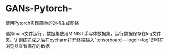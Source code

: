 # GANs-Pytorch-
使用Pytorch实现简单的对抗生成网络

选择main文件运行，数据集使用MINIST手写体数据集，运行数据保存在log文件夹。\t
训练完成之后在pycharm打开终端输入"tensorboard --logdir=log"即可在浏览器查看保存的数据
